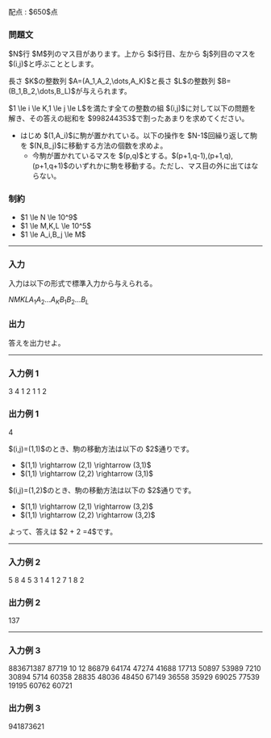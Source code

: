 
<div>

<span>

<span>

<p>
配点 : $650$点
</p>

<div>

<section>

### **問題文**

<p>
$N$行 $M$列のマス目があります。上から $i$行目、左から $j$列目のマスを $(i,j)$と呼ぶこととします。
</p>

<p>
長さ $K$の整数列 $A=(A_1,A_2,\dots,A_K)$と長さ $L$の整数列 $B=(B_1,B_2,\dots,B_L)$が与えられます。
</p>

<p>
$1 \le i \le K,1 \le j \le L$を満たす全ての整数の組 $(i,j)$に対して以下の問題を解き、その答えの総和を $998244353$で割ったあまりを求めてください。
</p>

<ul>

<li>
はじめ $(1,A_i)$に駒が置かれている。以下の操作を $N-1$回繰り返して駒を $(N,B_j)$に移動する方法の個数を求めよ。
<ul>

<li>
今駒が置かれているマスを $(p,q)$とする。$(p+1,q-1),(p+1,q),(p+1,q+1)$のいずれかに駒を移動する。ただし、マス目の外に出てはならない。
</li>

</ul>

</li>

</ul>

</section>

</div>

<div>

<section>

### **制約**

<ul>

<li>
$1 \le N \le 10^9$
</li>

<li>
$1 \le M,K,L \le 10^5$
</li>

<li>
$1 \le A_i,B_j \le M$
</li>

</ul>

</section>

</div>

---

<div>

<div>

<section>

### **入力**

<p>
入力は以下の形式で標準入力から与えられる。
</p>

<div>

$N$$M$$K$$L$$A_1$$A_2$$\dots$$A_K$$B_1$$B_2$$\dots$$B_L$
</div>

</section>

</div>

<div>

<section>

### **出力**

<p>
答えを出力せよ。
</p>

</section>

</div>

</div>

---

<div>

<section>

### **入力例 1**

<div>

3 4 1 2
1
1 2

</div>

</section>

</div>

<div>

<section>

### **出力例 1**

<div>

4

</div>

<p>
$(i,j)=(1,1)$のとき、駒の移動方法は以下の $2$通りです。
</p>

<ul>

<li>
$(1,1) \rightarrow (2,1) \rightarrow (3,1)$
</li>

<li>
$(1,1) \rightarrow (2,2) \rightarrow (3,1)$
</li>

</ul>

<p>
$(i,j)=(1,2)$のとき、駒の移動方法は以下の $2$通りです。
</p>

<ul>

<li>
$(1,1) \rightarrow (2,1) \rightarrow (3,2)$
</li>

<li>
$(1,1) \rightarrow (2,2) \rightarrow (3,2)$
</li>

</ul>

<p>
よって、答えは $2 + 2 =4$です。
</p>

</section>

</div>

---

<div>

<section>

### **入力例 2**

<div>

5 8 4 5
3 1 4 1
2 7 1 8 2

</div>

</section>

</div>

<div>

<section>

### **出力例 2**

<div>

137

</div>

</section>

</div>

---

<div>

<section>

### **入力例 3**

<div>

883671387 87719 10 12
86879 64174 47274 41688 17713 50897 53989 7210 30894 5714
60358 28835 48036 48450 67149 36558 35929 69025 77539 19195 60762 60721

</div>

</section>

</div>

<div>

<section>

### **出力例 3**

<div>

941873621

</div>

</section>

</div>

</span>

</span>

</div>
